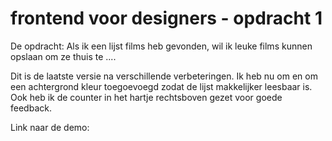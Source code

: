 # frontend voor designers - opdracht 1

De opdracht:
Als ik een lijst films heb gevonden, wil ik leuke films kunnen opslaan om ze thuis te ....

Dit is de laatste versie na verschillende verbeteringen. Ik heb nu om en om een achtergrond kleur toegoevoegd zodat de lijst makkelijker leesbaar is. Ook heb ik de counter in het hartje rechtsboven gezet voor goede feedback. 

Link naar de demo:
